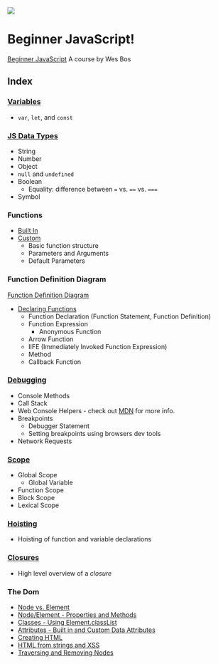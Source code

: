 ![](https://res.cloudinary.com/wesbos/image/upload/v1574876851/BJS/BJS-Social-Share.png)

# Beginner JavaScript!

[Beginner JavaScript](https://BeginnerJavaScript.com) A course by Wes Bos

## Index

### [Variables](https://github.com/nabrus/beginner-javascript/blob/master/playground/variables.html)
*  `var`, `let`, and `const`

### [JS Data Types](https://github.com/nabrus/beginner-javascript/blob/master/playground/types.js)
*  String
*  Number
*  Object
*  `null` and `undefined`
*  Boolean
    * Equality: difference between `=` vs. `==` vs. `===`
*  Symbol 

### Functions

*  [Built In](https://github.com/nabrus/beginner-javascript/blob/master/playground/functions.html)
*  [Custom](https://github.com/nabrus/beginner-javascript/blob/master/playground/custom-functions/cf.js)
     *  Basic function structure
     *  Parameters and Arguments
     *  Default Parameters

### Function Definition Diagram

[Function Definition Diagram](images/function-definition.jpg)

*  [Declaring Functions](https://github.com/nabrus/beginner-javascript/blob/master/playground/custom-functions/ways-to-make-a-function.js)
     *  Function Declaration (Function Statement, Function Definition)
     *  Function Expression
        *  Anonymous Function
     *  Arrow Function
     *  IIFE (Immediately Invoked Function Expression)
     *  Method
     *  Callback Function

### [Debugging](https://github.com/nabrus/beginner-javascript/blob/master/exercises/16%20-%20Debugging/debugging.js)

*  Console Methods
*  Call Stack
*  Web Console Helpers - check out [MDN](https://developer.mozilla.org/en-US/docs/Tools/Web_Console/Helpers) for more info.
*  Breakpoints
     *  Debugger Statement
     *  Setting breakpoints using browsers dev tools
*  Network Requests

### [Scope](https://github.com/nabrus/beginner-javascript/blob/master/playground/scope.js)

*  Global Scope
     *  Global Variable
*  Function Scope
*  Block Scope
*  Lexical Scope

### [Hoisting](https://github.com/nabrus/beginner-javascript/blob/master/playground/hoisting.js)

*  Hoisting of function and variable declarations

### [Closures](https://github.com/nabrus/beginner-javascript/blob/master/playground/closures.html)

*  High level overview of a *closure*

### The Dom

*  [Node vs. Element](https://github.com/nabrus/beginner-javascript/blob/master/exercises/20%20-%20The%20DOM/the-dom.js)
*  [Node/Element - Properties and Methods](https://github.com/nabrus/beginner-javascript/blob/master/exercises/20%20-%20The%20DOM/the-dom.js)
*  [Classes - Using Element.classList](https://github.com/nabrus/beginner-javascript/blob/master/exercises/20%20-%20The%20DOM/the-dom.js)
*  [Attributes - Built in and Custom Data Attributes](https://github.com/nabrus/beginner-javascript/blob/master/exercises/20%20-%20The%20DOM/the-dom.js)
*  [Creating HTML](https://github.com/nabrus/beginner-javascript/blob/master/exercises/20%20-%20The%20DOM/creating.js)
*  [HTML from strings and XSS](https://github.com/nabrus/beginner-javascript/blob/master/exercises/20%20-%20The%20DOM/creating-with-strings.js)
*  [Traversing and Removing Nodes](https://github.com/nabrus/beginner-javascript/blob/master/exercises/20%20-%20The%20DOM/traversing.js)
